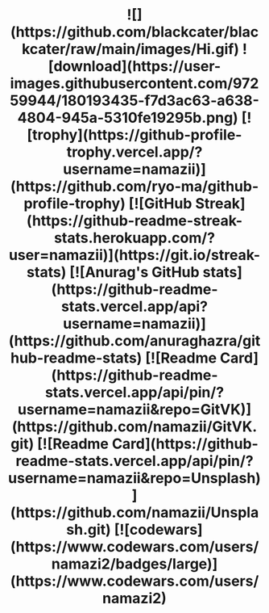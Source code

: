 

<h1 align="center">![](https://github.com/blackcater/blackcater/raw/main/images/Hi.gif) </a> 
![download](https://user-images.githubusercontent.com/97259944/180193435-f7d3ac63-a638-4804-945a-5310fe19295b.png)
[![trophy](https://github-profile-trophy.vercel.app/?username=namazii)](https://github.com/ryo-ma/github-profile-trophy)
[![GitHub Streak](https://github-readme-streak-stats.herokuapp.com/?user=namazii)](https://git.io/streak-stats)
[![Anurag's GitHub stats](https://github-readme-stats.vercel.app/api?username=namazii)](https://github.com/anuraghazra/github-readme-stats)
[![Readme Card](https://github-readme-stats.vercel.app/api/pin/?username=namazii&repo=GitVK)](https://github.com/namazii/GitVK.git)
[![Readme Card](https://github-readme-stats.vercel.app/api/pin/?username=namazii&repo=Unsplash)](https://github.com/namazii/Unsplash.git)
[![codewars](https://www.codewars.com/users/namazi2/badges/large)](https://www.codewars.com/users/namazi2) 

